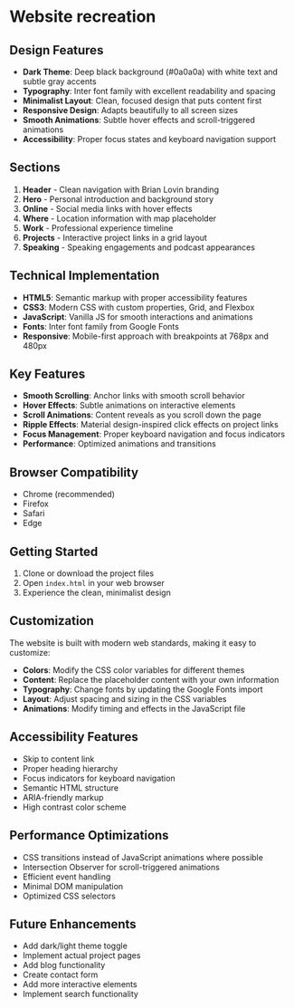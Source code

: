 # Website recreation

## Design Features

- **Dark Theme**: Deep black background (#0a0a0a) with white text and subtle gray accents
- **Typography**: Inter font family with excellent readability and spacing
- **Minimalist Layout**: Clean, focused design that puts content first
- **Responsive Design**: Adapts beautifully to all screen sizes
- **Smooth Animations**: Subtle hover effects and scroll-triggered animations
- **Accessibility**: Proper focus states and keyboard navigation support

## Sections

1. **Header** - Clean navigation with Brian Lovin branding
2. **Hero** - Personal introduction and background story
3. **Online** - Social media links with hover effects
4. **Where** - Location information with map placeholder
5. **Work** - Professional experience timeline
6. **Projects** - Interactive project links in a grid layout
7. **Speaking** - Speaking engagements and podcast appearances

## Technical Implementation

- **HTML5**: Semantic markup with proper accessibility features
- **CSS3**: Modern CSS with custom properties, Grid, and Flexbox
- **JavaScript**: Vanilla JS for smooth interactions and animations
- **Fonts**: Inter font family from Google Fonts
- **Responsive**: Mobile-first approach with breakpoints at 768px and 480px

## Key Features

- **Smooth Scrolling**: Anchor links with smooth scroll behavior
- **Hover Effects**: Subtle animations on interactive elements
- **Scroll Animations**: Content reveals as you scroll down the page
- **Ripple Effects**: Material design-inspired click effects on project links
- **Focus Management**: Proper keyboard navigation and focus indicators
- **Performance**: Optimized animations and transitions

## Browser Compatibility

- Chrome (recommended)
- Firefox
- Safari
- Edge

## Getting Started

1. Clone or download the project files
2. Open `index.html` in your web browser
3. Experience the clean, minimalist design

## Customization

The website is built with modern web standards, making it easy to customize:

- **Colors**: Modify the CSS color variables for different themes
- **Content**: Replace the placeholder content with your own information
- **Typography**: Change fonts by updating the Google Fonts import
- **Layout**: Adjust spacing and sizing in the CSS variables
- **Animations**: Modify timing and effects in the JavaScript file

## Accessibility Features

- Skip to content link
- Proper heading hierarchy
- Focus indicators for keyboard navigation
- Semantic HTML structure
- ARIA-friendly markup
- High contrast color scheme

## Performance Optimizations

- CSS transitions instead of JavaScript animations where possible
- Intersection Observer for scroll-triggered animations
- Efficient event handling
- Minimal DOM manipulation
- Optimized CSS selectors

## Future Enhancements

- Add dark/light theme toggle
- Implement actual project pages
- Add blog functionality
- Create contact form
- Add more interactive elements
- Implement search functionality
